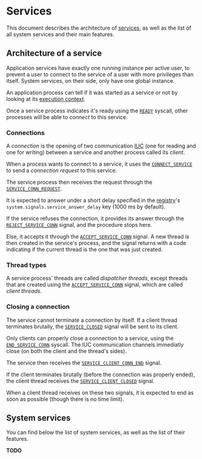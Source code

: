 # Services

This document describes the architecture of [services](../technical/services.md), as well as the list of all system services and their main features.

## Architecture of a service

Application services have exactly one running instance per active user, to prevent a user to connect to the service of a user with more privileges than itself. System services, on their side, only have one global instance.

An application process can tell if it was started as a service or not by looking at its [execution context](applications/context.md).

Once a service process indicates it's ready using the [`READY`](syscalls.md#0x04-ready) syscall, other processes will be able to _connect_ to this service.

### Connections

A _connection_ is the opening of two communication [IUC](../technical/processes.md#inter-process-uni-directional-channels) (one for reading and one for writing) between a service and another process called its _client_.

When a process wants to connect to a service, it uses the [`CONNECT_SERVICE`](syscalls.md#0x20-connectservice) to send a _connection request_ to this service.

The service process then receives the request through the [`SERVICE_CONN_REQUEST`](signals.md#0x30-serviceconnrequest).

It is expected to answer under a short delay specified in the [registry](registry.md)'s `system.signals.service_answer_delay` key (1000 ms by default).

If the service refuses the connection, it provides its answer through the [`REJECT_SERVICE_CONN`](signals.md#0x31-rejectserviceconn) signal, and the procedure stops here.

Else, it accepts it through the [`ACCEPT_SERVICE_CONN`](signals.md#0x30-acceptserviceconn) signal. A new thread is then created in the service's process, and the signal returns with a code indicating if the current thread is the one that was just created.

### Thread types

A service process' threads are called _dispatcher threads_, except threads that are created using the [`ACCEPT_SERVICE_CONN`](signals.md#0x30-acceptserviceconn) signal, which are called _client threads_.

### Closing a connection

The service cannot terminate a connection by itself.
If a client thread terminates brutally, the [`SERVICE_CLOSED`](signals.md#0x21-serviceclosed) signal will be sent to its client.

Only clients can properly close a connection to a service, using the [`END_SERVICE_CONN`](syscalls.md#0x21-endserviceconn) syscall. The IUC communication channels immediatly close (on both the client and the thread's sides).

The service then receives the [`SERVICE_CLIENT_CONN_END`](signals.md#0x31-serviceclientconnend) signal.

If the client terminates brutally (before the connection was properly ended), the client thread receives the [`SERVICE_CLIENT_CLOSED`](signals.md#0x32-serviceclientclosed) signal.

When a client thread receives on these two signals, it is expected to end as soon as possible (though there is no time limit).

## System services

You can find below the list of system services, as well as the list of their features.

**TODO**
